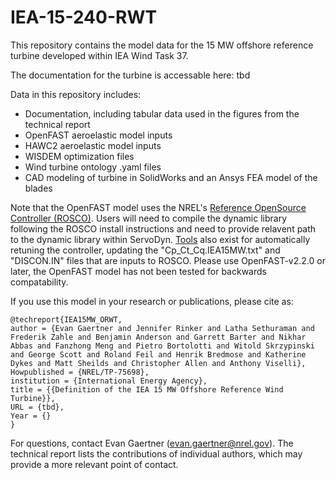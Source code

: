 # IEA-15-240-RWT
This repository contains the model data for the 15 MW offshore reference turbine developed within IEA Wind Task 37.

The documentation for the turbine is accessable here: tbd

Data in this repository includes:
* Documentation, including tabular data used in the figures from the technical report
* OpenFAST aeroelastic model inputs
* HAWC2 aeroelastic model inputs
* WISDEM optimization files
* Wind turbine ontology .yaml files
* CAD modeling of turbine in SolidWorks and an Ansys FEA model of the blades

Note that the OpenFAST model uses the NREL's [Reference OpenSource Controller (ROSCO)](https://github.com/nrel/rosco).  Users will need to compile the dynamic library following the ROSCO install instructions and need to provide relavent path to the dynamic library within ServoDyn.  [Tools](https://github.com/NREL/ROSCO_toolbox) also exist for automatically retuning the controller, updating the "Cp_Ct_Cq.IEA15MW.txt" and "DISCON.IN" files that are inputs to ROSCO.  Please use OpenFAST-v2.2.0 or later, the OpenFAST model has not been tested for backwards compatability.

If you use this model in your research or publications, please cite as:

    @techreport{IEA15MW_ORWT,
    author = {Evan Gaertner and Jennifer Rinker and Latha Sethuraman and Frederik Zahle and Benjamin Anderson and Garrett Barter and Nikhar Abbas and Fanzhong Meng and Pietro Bortolotti and Witold Skrzypinski and George Scott and Roland Feil and Henrik Bredmose and Katherine Dykes and Matt Sheilds and Christopher Allen and Anthony Viselli},
    Howpublished = {NREL/TP-75698},
    institution = {International Energy Agency},
    title = {{Definition of the IEA 15 MW Offshore Reference Wind Turbine}},
    URL = {tbd},
    Year = {}
    }

For questions, contact Evan Gaertner (evan.gaertner@nrel.gov).  The technical report lists the contributions of individual authors, which may provide a more relevant point of contact.
